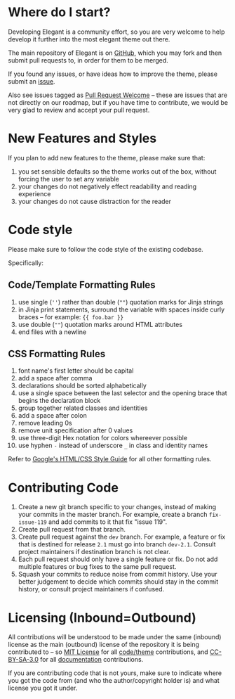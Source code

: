 # Where do I start?

Developing Elegant is a community effort, so you are very welcome to help develop it further into the most elegant theme out there.

The main repository of Elegant is on [GitHub][elegant], which you may fork and then submit pull requests to, in order for them to be merged.

If you found any issues, or have ideas how to improve the theme, please submit an [issue][].

Also see issues tagged as [Pull Request Welcome](https://github.com/Pelican-Elegant/elegant/labels/pull%20request%20welcome) – these are issues that are not directly on our roadmap, but if you have time to contribute, we would be very glad to review and accept your pull request.


# New Features and Styles

If you plan to add new features to the theme, please make sure that:

1. you set sensible defaults so the theme works out of the box, without forcing the user to set any variable
1. your changes do not negatively effect readability and reading experience
1. your changes do not cause distraction for the reader

# Code style

Please make sure to follow the code style of the existing codebase.

Specifically:

## Code/Template Formatting Rules

1. use single (`''`) rather than double (`""`) quotation marks for Jinja strings
1. in Jinja print statements, surround the variable with spaces inside curly braces – for example: `{{ foo.bar }}`
1. use double (`""`) quotation marks around HTML attributes
1. end files with a newline

## CSS Formatting Rules

1. font name's first letter should be capital
1. add a space after comma
1. declarations should be sorted alphabetically
1. use a single space between the last selector and the opening brace that begins the declaration block
1. group together related classes and identities
1. add a space after colon
1. remove leading 0s
1. remove unit specification after 0 values
1. use three-digit Hex notation for colors whereever possible
1. use hyphen `-` instead of underscore `_` in class and identity names

Refer to [Google's HTML/CSS Style Guide][google_style_guide] for all other formatting rules.

# Contributing Code

1. Create a new git branch specific to your changes, instead of making your commits in the master branch. For example, create a branch `fix-issue-119` and add commits to it that fix "issue 119".
1. Create pull request from that branch.
1. Create pull request against the `dev` branch. For example, a feature or fix that is destined for release `2.1` must go into branch `dev-2.1`. Consult project maintainers if destination branch is not clear.
1. Each pull request should only have a single feature or fix. Do not add multiple features or bug fixes to the same pull request.
1. Squash your commits to reduce noise from commit history. Use your better judgement to decide which commits should stay in the commit history, or consult project maintainers if confused.

# Licensing (Inbound=Outbound)

All contributions will be understood to be made under the same (inbound) license as the main (outbound) license of the repository it is being contributed to – so [MIT License][] for all [code/theme][elegant] contributions, and [CC-BY-SA-3.0][] for all [documentation][] contributions.

If you are contributing code that is not yours, make sure to indicate where you got the code from (and who the author/copyright holder is) and what license you got it under.


[elegant]: https://github.com/Pelican-Elegant/elegant
[documentation]: https://github.com/Pelican-Elegant/documentation
[issue]: https://github.com/Pelican-Elegant/elegant/issues/
[contributing]: ./CONTRIBUTING.md
[google_style_guide]: https://google.github.io/styleguide/htmlcssguide.html
[MIT License]: https://spdx.org/licenses/MIT.html
[CC-BY-SA-3.0]: https://spdx.org/licenses/CC-BY-SA-3.0.html
